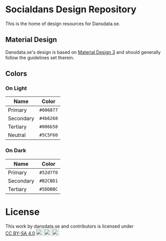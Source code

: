 # Socialdans Design Repository

This is the home of design resources for Dansdata.se.

## Material Design

Dansdata.se's design is based on
[Material Design 3](https://m3.material.io/)
and should generally follow the guidelines set therein.

## Colors

### On Light

| Name      | Color     |
| --------- | --------- |
| Primary   | `#006877` |
| Secondary | `#4b6268` |
| Tertiary  | `#006b58` |
| Neutral   | `#5C5F60` |

### On Dark

| Name      | Color     |
| --------- | --------- |
| Primary   | `#52d7f0` |
| Secondary | `#B2CBD1` |
| Tertiary  | `#5DDBBC` |

# License

<p xmlns:cc="http://creativecommons.org/ns#">This work by <span property="cc:attributionName">dansdata.se and contributors</span> is licensed under <a href="http://creativecommons.org/licenses/by-sa/4.0/?ref=chooser-v1" target="_blank" rel="license noopener noreferrer" style="display:inline-block;">CC BY-SA 4.0<img style="height:22px!important;margin-left:3px;vertical-align:text-bottom;" src="https://mirrors.creativecommons.org/presskit/icons/cc.svg?ref=chooser-v1"><img style="height:22px!important;margin-left:3px;vertical-align:text-bottom;" src="https://mirrors.creativecommons.org/presskit/icons/by.svg?ref=chooser-v1"><img style="height:22px!important;margin-left:3px;vertical-align:text-bottom;" src="https://mirrors.creativecommons.org/presskit/icons/sa.svg?ref=chooser-v1"></a></p>
